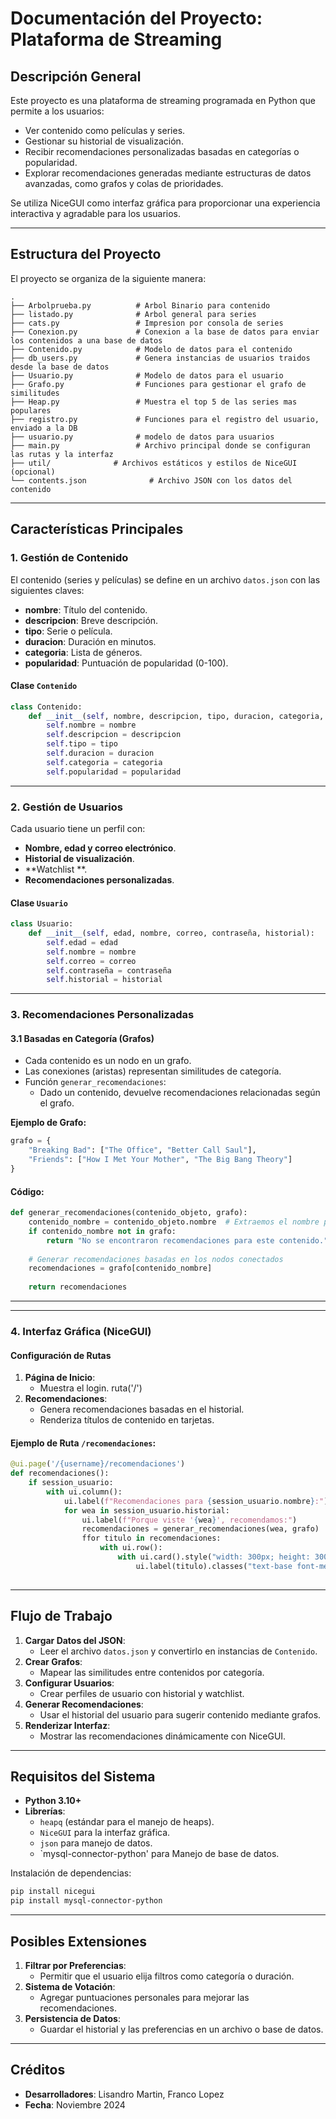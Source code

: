 
# **Documentación del Proyecto: Plataforma de Streaming**

## **Descripción General**
Este proyecto es una plataforma de streaming programada en Python que permite a los usuarios:
- Ver contenido como películas y series.
- Gestionar su historial de visualización.
- Recibir recomendaciones personalizadas basadas en categorías o popularidad.
- Explorar recomendaciones generadas mediante estructuras de datos avanzadas, como grafos y colas de prioridades.

Se utiliza NiceGUI como interfaz gráfica para proporcionar una experiencia interactiva y agradable para los usuarios.

---

## **Estructura del Proyecto**
El proyecto se organiza de la siguiente manera:

```
.
├── Arbolprueba.py          # Arbol Binario para contenido
├── listado.py              # Arbol general para series
├── cats.py                 # Impresion por consola de series
├── Conexion.py             # Conexion a la base de datos para enviar los contenidos a una base de datos
├── Contenido.py            # Modelo de datos para el contenido
├── db_users.py             # Genera instancias de usuarios traidos desde la base de datos
├── Usuario.py              # Modelo de datos para el usuario
├── Grafo.py                # Funciones para gestionar el grafo de similitudes
├── Heap.py                 # Muestra el top 5 de las series mas populares
├── registro.py             # Funciones para el registro del usuario, enviado a la DB
├── usuario.py              # modelo de datos para usuarios
├── main.py                 # Archivo principal donde se configuran las rutas y la interfaz
├── util/              # Archivos estáticos y estilos de NiceGUI (opcional)
└── contents.json              # Archivo JSON con los datos del contenido
```

---

## **Características Principales**

### 1. **Gestión de Contenido**
El contenido (series y películas) se define en un archivo `datos.json` con las siguientes claves:
- **nombre**: Título del contenido.
- **descripcion**: Breve descripción.
- **tipo**: Serie o película.
- **duracion**: Duración en minutos.
- **categoria**: Lista de géneros.
- **popularidad**: Puntuación de popularidad (0-100).

#### Clase `Contenido`
```python
class Contenido:
    def __init__(self, nombre, descripcion, tipo, duracion, categoria, popularidad):
        self.nombre = nombre
        self.descripcion = descripcion
        self.tipo = tipo
        self.duracion = duracion
        self.categoria = categoria
        self.popularidad = popularidad
```

---

### 2. **Gestión de Usuarios**
Cada usuario tiene un perfil con:
- **Nombre, edad y correo electrónico**.
- **Historial de visualización**.
- **Watchlist **.
- **Recomendaciones personalizadas**.
#### Clase `Usuario`
```python
class Usuario:
    def __init__(self, edad, nombre, correo, contraseña, historial):
        self.edad = edad
        self.nombre = nombre
        self.correo = correo
        self.contraseña = contraseña
        self.historial = historial
```

---

### 3. **Recomendaciones Personalizadas**

#### 3.1 Basadas en Categoría (Grafos)
- Cada contenido es un nodo en un grafo.
- Las conexiones (aristas) representan similitudes de categoría.
- Función `generar_recomendaciones`:
  - Dado un contenido, devuelve recomendaciones relacionadas según el grafo.

**Ejemplo de Grafo:**
```python
grafo = {
    "Breaking Bad": ["The Office", "Better Call Saul"],
    "Friends": ["How I Met Your Mother", "The Big Bang Theory"]
}
```

#### Código:
```python
def generar_recomendaciones(contenido_objeto, grafo):
    contenido_nombre = contenido_objeto.nombre  # Extraemos el nombre para usarlo como clave del grafo
    if contenido_nombre not in grafo:
        return "No se encontraron recomendaciones para este contenido."
    
    # Generar recomendaciones basadas en los nodos conectados
    recomendaciones = grafo[contenido_nombre]
   
    return recomendaciones
```

---


---

### 4. **Interfaz Gráfica (NiceGUI)**
#### Configuración de Rutas
1. **Página de Inicio**:
   - Muestra el login. ruta('/')
2. **Recomendaciones**:
   - Genera recomendaciones basadas en el historial.
   - Renderiza títulos de contenido en tarjetas.

#### Ejemplo de Ruta `/recomendaciones`:
```python
@ui.page('/{username}/recomendaciones')
def recomendaciones():
    if session_usuario:
        with ui.column():
            ui.label(f"Recomendaciones para {session_usuario.nombre}:").classes("text-lg font-bold my-4")
            for wea in session_usuario.historial:
                ui.label(f"Porque viste '{wea}', recomendamos:")
                recomendaciones = generar_recomendaciones(wea, grafo)
                ffor titulo in recomendaciones:
                    with ui.row():
                        with ui.card().style("width: 300px; height: 300px; margin: 10px;").classes("hover:shadow-xl transition-shadow"):
                            ui.label(titulo).classes("text-base font-medium")
                    
```

---

## **Flujo de Trabajo**
1. **Cargar Datos del JSON**:
   - Leer el archivo `datos.json` y convertirlo en instancias de `Contenido`.
2. **Crear Grafos**:
   - Mapear las similitudes entre contenidos por categoría.
3. **Configurar Usuarios**:
   - Crear perfiles de usuario con historial y watchlist.
4. **Generar Recomendaciones**:
   - Usar el historial del usuario para sugerir contenido mediante grafos.
5. **Renderizar Interfaz**:
   - Mostrar las recomendaciones dinámicamente con NiceGUI.

---

## **Requisitos del Sistema**
- **Python 3.10+**
- **Librerías**:
  - `heapq` (estándar para el manejo de heaps).
  - `NiceGUI` para la interfaz gráfica.
  - `json` para manejo de datos.
  - `mysql-connector-python' para Manejo de base de datos.

Instalación de dependencias:
```bash
pip install nicegui
pip install mysql-connector-python
```

---

## **Posibles Extensiones**
1. **Filtrar por Preferencias**:
   - Permitir que el usuario elija filtros como categoría o duración.
2. **Sistema de Votación**:
   - Agregar puntuaciones personales para mejorar las recomendaciones.
3. **Persistencia de Datos**:
   - Guardar el historial y las preferencias en un archivo o base de datos.

---

## **Créditos**
- **Desarrolladores**: Lisandro Martin, Franco Lopez
- **Fecha**: Noviembre 2024

